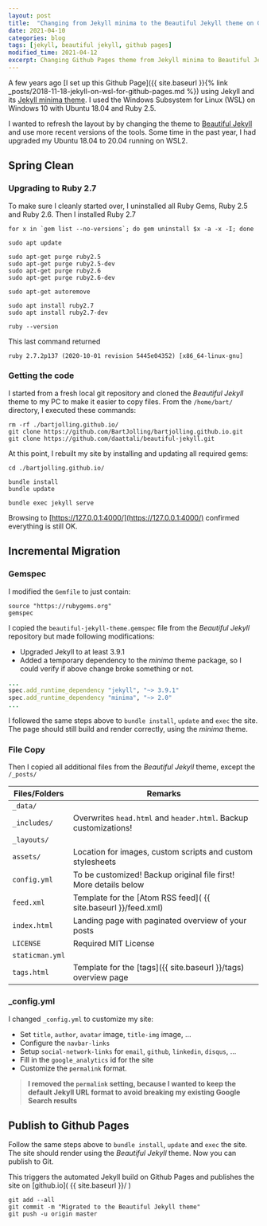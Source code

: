 ```yaml
---
layout: post
title:  "Changing from Jekyll minima to the Beautiful Jekyll theme on Github Pages"
date: 2021-04-10
categories: blog
tags: [jekyll, beautiful jekyll, github pages]
modified_time: 2021-04-12
excerpt: Changing Github Pages theme from Jekyll minima to Beautiful Jekyll while upgrading to Ruby 2.7
---
```


A few years ago [I set up this Github Page]({{ site.baseurl }}{% link _posts/2018-11-18-jekyll-on-wsl-for-github-pages.md %}) using Jekyll and its [Jekyll minima theme](https://github.com/jekyll/minima). I used the Windows Subsystem for Linux (WSL) on Windows 10 with Ubuntu 18.04 and Ruby 2.5.

I wanted to refresh the layout by by changing the theme to [Beautiful Jekyll](https://github.com/daattali/beautiful-jekyll) and use more recent versions of the tools. Some time in the past year, I had upgraded my Ubuntu 18.04 to 20.04 running on WSL2.

## Spring Clean

### Upgrading to Ruby 2.7
To make sure I cleanly started over, I uninstalled all Ruby Gems, Ruby 2.5 and Ruby 2.6. Then I installed Ruby 2.7

~~~~ shell
for x in `gem list --no-versions`; do gem uninstall $x -a -x -I; done

sudo apt update

sudo apt-get purge ruby2.5
sudo apt-get purge ruby2.5-dev
sudo apt-get purge ruby2.6
sudo apt-get purge ruby2.6-dev

sudo apt-get autoremove

sudo apt install ruby2.7
sudo apt install ruby2.7-dev

ruby --version
~~~~

This last command returned
~~~~ shell
ruby 2.7.2p137 (2020-10-01 revision 5445e04352) [x86_64-linux-gnu]
~~~~ 


### Getting the code
I started from a fresh local git repository and cloned the *Beautiful Jekyll* theme to my PC to make it easier to copy files. From the `/home/bart/` directory, I executed these commands:

~~~~ shell
rm -rf ./bartjolling.github.io/
git clone https://github.com/BartJolling/bartjolling.github.io.git
git clone https://github.com/daattali/beautiful-jekyll.git
~~~~

At this point, I rebuilt my site by installing and updating all required gems:

~~~~ shell
cd ./bartjolling.github.io/

bundle install
bundle update

bundle exec jekyll serve
~~~~ 

Browsing to [https://127.0.0.1:4000/](https://127.0.0.1:4000/) confirmed everything is still OK.

## Incremental Migration

### Gemspec
I modified the `Gemfile` to just contain:
~~~~ 
source "https://rubygems.org"
gemspec
~~~~

I copied the `beautiful-jekyll-theme.gemspec` file from the *Beautiful Jekyll* repository but made following modifications:
- Upgraded Jekyll to at least 3.9.1
- Added a temporary dependency to the *minima* theme package, so I could verify if above change broke something or not.

~~~~ ruby
...
spec.add_runtime_dependency "jekyll", "~> 3.9.1"
spec.add_runtime_dependency "minima", "~> 2.0"
...
~~~~ 
I followed the same steps above to `bundle install`, `update` and `exec` the site. The page should still build and render correctly, using the *minima* theme.

### File Copy
Then I copied all additional files from the *Beautiful Jekyll* theme, except the `/_posts/`

| Files/Folders | Remarks                                                          |
| ------------- | ---------------------------------------------------------------- | 
|`_data/`       |                                                                  |
|`_includes/`   | Overwrites `head.html` and `header.html`. Backup customizations! |
|`_layouts/`    |                                                                  |
|`assets/`      | Location for images, custom scripts and custom stylesheets       |
|`config.yml`   | To be customized! Backup original file first! More details below |
|`feed.xml`     | Template for the [Atom RSS feed]( {{ site.baseurl }}/feed.xml)   |
|`index.html`   | Landing page with paginated overview of your posts               |
|`LICENSE`      | Required MIT License                                             |
|`staticman.yml`|                                                                  |
|`tags.html`    | Template for the [tags]({{ site.baseurl }}/tags) overview page   |

### _config.yml
I changed `_config.yml` to customize my site:
- Set `title`, `author`, `avatar` image, `title-img` image, ... 
- Configure the `navbar-links`
- Setup `social-network-links` for `email`, `github`, `linkedin`, `disqus`, ... 
- Fill in the `google_analytics` id for the site
- Customize the `permalink` format. 

> **I removed the `permalink` setting, because I wanted to keep the default Jekyll URL format to avoid breaking my existing Google Search results**

## Publish to Github Pages
Follow the same steps above to `bundle install`, `update` and `exec` the site. The site should render using the *Beautiful Jekyll* theme.
Now you can publish to Git.

This triggers the automated Jekyll build on Github Pages and publishes the site on [github.io]( {{ site.baseurl }}/ )
~~~~ shell
git add --all
git commit -m "Migrated to the Beautiful Jekyll theme"
git push -u origin master
~~~~
